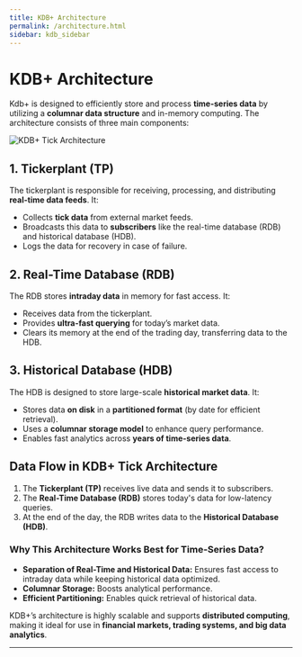 ```yaml
---
title: KDB+ Architecture
permalink: /architecture.html
sidebar: kdb_sidebar
---
```


# KDB+ Architecture  

Kdb+ is designed to efficiently store and process **time-series data** by utilizing a **columnar data structure** and in-memory computing. The architecture consists of three main components:

![KDB+ Tick Architecture](/images/tickerplant_architecture.png)

## **1. Tickerplant (TP)**  
The tickerplant is responsible for receiving, processing, and distributing **real-time data feeds**. It:
- Collects **tick data** from external market feeds.
- Broadcasts this data to **subscribers** like the real-time database (RDB) and historical database (HDB).
- Logs the data for recovery in case of failure.

## **2. Real-Time Database (RDB)**  
The RDB stores **intraday data** in memory for fast access. It:
- Receives data from the tickerplant.
- Provides **ultra-fast querying** for today’s market data.
- Clears its memory at the end of the trading day, transferring data to the HDB.

## **3. Historical Database (HDB)**  
The HDB is designed to store large-scale **historical market data**. It:
- Stores data **on disk** in a **partitioned format** (by date for efficient retrieval).
- Uses a **columnar storage model** to enhance query performance.
- Enables fast analytics across **years of time-series data**.

## **Data Flow in KDB+ Tick Architecture**  
1. The **Tickerplant (TP)** receives live data and sends it to subscribers.
2. The **Real-Time Database (RDB)** stores today's data for low-latency queries.
3. At the end of the day, the RDB writes data to the **Historical Database (HDB)**.

### **Why This Architecture Works Best for Time-Series Data?**  
- **Separation of Real-Time and Historical Data:** Ensures fast access to intraday data while keeping historical data optimized.
- **Columnar Storage:** Boosts analytical performance.
- **Efficient Partitioning:** Enables quick retrieval of historical data.

KDB+’s architecture is highly scalable and supports **distributed computing**, making it ideal for use in **financial markets, trading systems, and big data analytics**.

---

